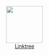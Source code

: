 <div id="header" align="center">
  <img src="https://i.imgur.com/WRka0Wu.png" width="100"/>
</div>
<div id="badges" align="center">
  <a href="https://linktr.ee/Bluegnarl">
    <div style="width: 100px, height: 20px, background: green">Linktree</div>
  </a>
</div>

